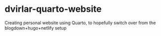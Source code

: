 # dvirlar-quarto-website
Creating personal website using Quarto, to hopefully switch over from the blogdown+hugo+netlify setup
